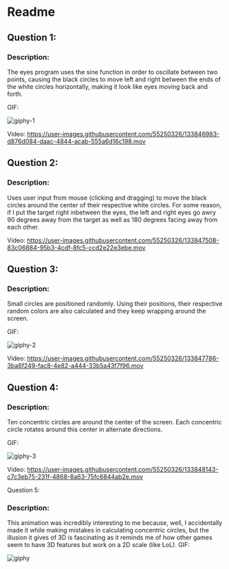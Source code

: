 # Readme

<h2>Question 1:</h2>

<h3>Description:</h3>
The eyes program uses the sine function in order to oscillate between two points, causing the black circles to move left and right between
the ends of the white circles horizontally, making it look like eyes moving back and forth.

GIF: 



![giphy-1](https://user-images.githubusercontent.com/55250326/133848686-1e1429a4-037c-43ba-9aa4-4f20e8c99368.gif)


Video: 
https://user-images.githubusercontent.com/55250326/133846983-d876d084-daac-4844-acab-555a6d16c198.mov

<h2>Question 2:</h2>
<h3>Description:</h3>
Uses user input from mouse (clicking and dragging) to move the black circles around the center of their respective white circles. For some reason, if I put the target right inbetween the eyes, the left and right eyes go awry 90 degrees away from the target as well as 180 degrees facing away from each other.

Video:
https://user-images.githubusercontent.com/55250326/133847508-83c06884-95b3-4cdf-8fc5-ccd2e22e3ebe.mov

<h2>Question 3:</h2>

<h3>Description:</h3>
Small circles are positioned randomly. Using their positions, their respective random colors are also calculated and they keep wrapping around the screen.

GIF:



![giphy-2](https://user-images.githubusercontent.com/55250326/133848713-04a3f20a-484a-42c0-8a4c-b94328a9e156.gif)


Video:
https://user-images.githubusercontent.com/55250326/133847786-3ba6f249-fac8-4e82-a444-33b5a43f7f96.mov

<h2>Question 4:</h2>

<h3>Description:</h3>
Ten concentric circles are around the center of the screen. Each concentric circle rotates around this center in alternate directions.

GIF: 

![giphy-3](https://user-images.githubusercontent.com/55250326/133848749-f6b2e2bb-59c2-447a-a889-a97ac2946290.gif)


Video:
https://user-images.githubusercontent.com/55250326/133848143-c7c3eb75-231f-4868-8a63-75fc6844ab2e.mov

Question 5:

<h3>Description:</h3>
This animation was incredibly interesting to me because, well, I accidentally made it while making mistakes in calculating concentric circles, but the illusion it gives of 3D is fascinating as it reminds me of how other games seem to have 3D features but work on a 2D scale (like LoL).
GIF:

![giphy](https://user-images.githubusercontent.com/55250326/133848558-b888c112-39b3-4724-a16c-e8441044c4c8.gif)




